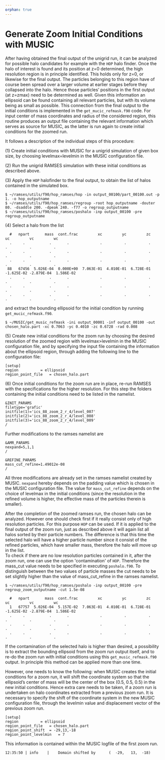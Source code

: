 ```yaml
---
orphan: true
---
```


# Generate Zoom Initial Conditions with MUSIC

After having obtained the final output of the unigrid run, it can be analyzed for possible halo candidates for example with the `HOP` halo finder. Once the halo of interest is found and its position at z=0 determined, the high resolution region is in principle identified. This holds only for z=0, or likewise for the final output. The particles belonging to this region have of course been spread over a larger volume at earlier stages before they collapsed into the halo. Hence those particles’ positions in the first output (at z=zmax) need to be determined as well. Given this information an ellipsoid can be found containing all relevant particles, but with its volume being as small as possible. This connection from the final output to the initial conditions is implemented in the `get_mucic_refmask.f90` code. For input center of mass coordinates and radius of the considered region, this routine produces an output file containing the relevant information which serves as source for MUSIC, as the latter is run again to create initial conditions for the zoomed run.
 
It follows a description of the individual steps of this procedure:

(1) Create initial conditions with MUSIC for a unigrid simulation of given box size, by choosing levelmax=levelmin in the MUSIC configuration file.

(2) Run the unigrid RAMSES simulation with these initial conditions as described above.

(3) Apply the `HOP` halofinder to the final output, to obtain the list of halos contained in the simulated box.
```
$ ~/ramses/utils/f90/hop_ramses/hop -in output_00100/part_00100.out -p 1. -o hop_outputname
$ ~/ramses/utils/f90/hop_ramses/regroup -root hop_outputname -douter 80. -dsaddle 200. -dpeak 240. -f77 -o regroup_outputname
$ ~/ramses/utils/f90/hop_ramses/poshalo -inp output_00100 -pre regroup_outputname 
```
(4) Select a halo from the list
```
  #   npart       mass  cont.frac         xc         yc         zc         uc         vc         wc
  .     .           .       .              .          .          .          .          .          .
  .     .           .       .              .          .          .          .          .          .
  .     .           .       .              .          .          .          .          .          .
 88   67456  5.026E-04  0.000E+00  7.063E-01  4.010E-01  6.728E-01 -1.625E-02 -2.879E-04  1.586E-02
  .     .           .       .              .          .          .          .          .          .
  .     .           .       .              .          .          .          .          .          .
  .     .           .       .              .          .          .          .          .          .

```
and extract the bounding ellipsoid for the initial condition by running `get_mucic_refmask.f90`.

```
$ ~/MUSIC/get_music_refmask -ini output_00001 -inf output_00100 -out chosen_halo.part -xc 0.7063 -yc 0.4010 -zc 0.6728 -rad 0.008  
```

(5) Create new initial conditions for the zoom run by choosing the desired resolution of the zoomed region with levelmax>levelmin in the MUSIC configuration file, and by specifying the input file containing the information about the ellipsoid region, through adding the following line to the configuration file:

```
[setup]
region 			= ellipsoid
region_point_file 	= chosen_halo.part

```

(6) Once initial conditions for the zoom run are in place, re-run RAMSES with the specifications for the higher resolution. For this step the folders containing the initial conditions need to be listed in the namelist.   

```
&INIT_PARAMS
filetype='grafic'
initfile(1)='ics_88_zoom_2_r_4/level_007'
initfile(2)='ics_88_zoom_2_r_4/level_008'
initfile(3)='ics_88_zoom_2_r_4/level_009'
/
```

Further modifications to the ramses namelist are

```
&AMR_PARAMS
nexpand=5,1,1
/

&REFINE_PARAMS
mass_cut_refine=1.49012e-08
/
```
All three modifications are already set in the ramses namelist created by MUSIC. `nexpand` hereby depends on the padding value which is chosen in the MUSIC configuration file. The value for `mass_cut_refine` depends on the choice of levelmax in the initial conditions (since the resolution in the refined volume is higher, the effective mass of the particles therein is smaller).

After the completion of the zoomed ramses run, the chosen halo can be analyzed. However one should check first if it really consist only of high resolution particles. For this purpose `HOP` can be used. If it is applied to the final output of the zoom run, just as described above it will again list all halos sorted by their particle numbers. The difference is that this time the selected halo will have a higher particle number since it consist of the refined particles, which have smaller mass, therefore the halo will move up in the list.    
To check if there are no low resolution particles contained in it, after the zoom run, one can use the option 'contamination' of `HOP`.
Therefore the mass_cut value needs to be specified in executing `poshalo.f90`. To distinguish between the two values of particle masses the cut needs to be set slightly higher than the value of mass_cut_refine in the ramses namelist.  

```
$ ~/ramses/utils/f90/hop_ramses/poshalo -inp output_00100 -pre regroup_zoom_outputname -cut 1.5e-08
```
```
  #   npart       mass  cont.frac         xc         yc         zc         uc         vc         wc
  1   67757  5.026E-04  5.157E-02  7.063E-01  4.010E-01  6.728E-01 -1.625E-02 -2.879E-04  1.586E-02
  .     .           .       .              .          .          .          .          .          .
  .     .           .       .              .          .          .          .          .          .
  .     .           .       .              .          .          .          .          .          .

```
If the contamination of the selected halo is higher than desired, a possibility is to extract the bounding ellipsoid from the zoom run output itself, and to re-do the zoom run with initial conditions using this `get_music_refmask.f90` output. In principle this method can be applied more than one time. 

However, one needs to know the following: when MUSIC creates the initial conditions for a zoom run, it will shift the coordinate system so that the ellipsoid’s center of mass will be the center of the box (0.5, 0.5, 0.5) in the new initial conditions. Hence extra care needs to be taken, if a zoom run is undertaken on halo coordinates extracted from a previous zoom run. It is necessary to specify the shift of the coordinate system in the new MUSIC configuration file, through the levelmin value and displacement vector of the previous zoom run. 

```
[setup]
region 			= ellipsoid
region_point_file 	= chosen_halo.part
region_point_shift 	= -29,13,-18
region_point_levelmin 	= 7
```

This information is contained within the MUSIC logfile of the first zoom run.    
```
12:35:50 | info    |    Domain shifted by      (  -29,   13,  -18)
```